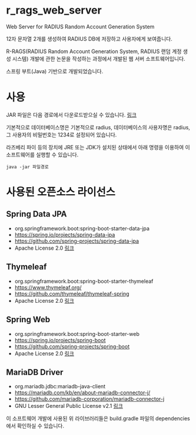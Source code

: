 # r_rags_web_server
Web Server for RADIUS Random Account Generation System


12자 문자열 2개를 생성하여 RADIUS DB에 저장하고 사용자에게 보여줍니다.

R-RAGS(RADIUS Random Account Generation System, RADIUS 랜덤 계정 생성 시스템) 개발에 관한 논문을 작성하는 과정에서 개발된 웹 서버 소프트웨어입니다.

스프링 부트(Java) 기반으로 개발되었습니다.

# 사용

JAR 파일은 다음 경로에서 다운로드받으실 수 있습니다. [링크](https://github.com/mgkim1/r_rags_web_server/actions/runs/13997197022/artifacts/2797669411)

기본적으로 데이터베이스명은 기본적으로 radius, 데이터베이스의 사용자명은 radius, 그 사용자의 비밀번호는 1234로 설정되어 있습니다.

라즈베리 파이 등의 장치에 JRE 또는 JDK가 설치된 상태에서 아래 명령을 이용하여 이 소프트웨어를 실행할 수 있습니다.

```
java -jar 파일경로
```

# 사용된 오픈소스 라이선스

## Spring Data JPA
- org.springframework.boot:spring-boot-starter-data-jpa
- https://spring.io/projects/spring-data-jpa
- https://github.com/spring-projects/spring-data-jpa
- Apache License 2.0 [링크](https://github.com/spring-projects/spring-data-jpa/blob/main/LICENSE.txt)

## Thymeleaf
- org.springframework.boot:spring-boot-starter-thymeleaf
- https://www.thymeleaf.org/
- https://github.com/thymeleaf/thymeleaf-spring
- Apache License 2.0 [링크](https://github.com/thymeleaf/thymeleaf-spring/blob/3.1-master/LICENSE.txt)

## Spring Web
- org.springframework.boot:spring-boot-starter-web
- https://spring.io/projects/spring-boot
- https://github.com/spring-projects/spring-boot
- Apache License 2.0 [링크](https://github.com/spring-projects/spring-boot/blob/main/LICENSE.txt)

## MariaDB Driver
- org.mariadb.jdbc:mariadb-java-client
- https://mariadb.com/kb/en/about-mariadb-connector-j/
- https://github.com/mariadb-corporation/mariadb-connector-j
- GNU Lesser General Public License v2.1 [링크](https://github.com/mariadb-corporation/mariadb-connector-j/blob/master/LICENSE)

이 소프트웨어 개발에 사용된 위 라이브러리들은 build.gradle 파일의 dependencies에서 확인하실 수 있습니다.
